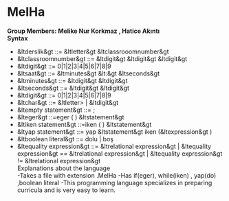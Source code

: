 # MelHa
**Group Members: Melike Nur Korkmaz , Hatice Akıntı <br>
      Syntax** <br>
* &ltderslik&gt             ::= &ltletter&gt &ltclassrooomnumber&gt <br>
* &ltclassroomnumber&gt     ::= &ltdigit&gt &ltdigit&gt &ltdigit&gt <br>
* &ltdigit&gt               ::= 0|1|2|3|4|5|6|7|8|9 <br>
* &ltsaat&gt                ::= &ltminutes&gt &lt:&gt &ltseconds&gt <br>
* &ltminutes&gt             ::= &ltdigit&gt &ltdigit&gt <br>
* &ltseconds&gt             ::= &ltdigit&gt &ltdigit&gt
* &ltdigit&gt               ::= 0|1|2|3|4|5|6|7|8|9
* &ltchar&gt                ::= &ltletter>  |  &ltdigit&gt
* &ltempty statement&gt     ::= ;
* &lteger&gt               ::=eger ( <expression> ) &ltstatement&gt
* &ltiken statement&gt      ::=iken ( <expression> ) &ltstatement&gt
* &ltyap  statement&gt      ::= yap &ltstatement&gt iken (&ltexpression&gt )
* &ltboolean literal&gt     ::= dolu | boş
* &ltequality expression&gt ::= &ltrelational expression&gt | &ltequality expression&gt == &ltrelational expression&gt | &ltequality expression&gt != &ltrelational expression&gt <br>
   Explanations about the language <br> 
  -Takes a file with extension .MelHa
  -Has if(eger), while(iken) , yap(do) ,boolean literal
  -This programming language specializes in preparing curricula and is very easy to learn.

